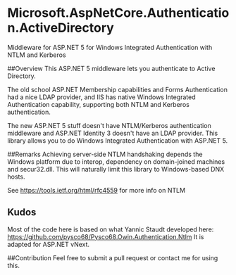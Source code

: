 # Microsoft.AspNetCore.Authentication.ActiveDirectory
Middleware for ASP.NET 5 for Windows Integrated Authentication with NTLM and Kerberos

##Overview
This ASP.NET 5 middleware lets you authenticate to Active Directory. 

The old school ASP.NET Membership capabilities and Forms Authentication had a nice LDAP provider, and IIS has native Windows Integrated Authentication capability, supporting both NTLM and Kerberos authentication. 

The new ASP.NET 5 stuff doesn't have NTLM/Kerberos authentication middleware and ASP.NET Identity 3 doesn't have an LDAP provider. This library allows you to do Windows Integrated Authentication with ASP.NET 5.

##Remarks
Achieving server-side NTLM handshaking depends the Windows platform due to interop, dependency on domain-joined machines and secur32.dll. This will naturally limit this library to Windows-based DNX hosts.

See https://tools.ietf.org/html/rfc4559 for more info on NTLM

## Kudos
Most of the code here is based on what Yannic Staudt developed here: https://github.com/pysco68/Pysco68.Owin.Authentication.Ntlm
It is adapted for ASP.NET vNext.

##Contribution
Feel free to submit a pull request or contact me for using this.
